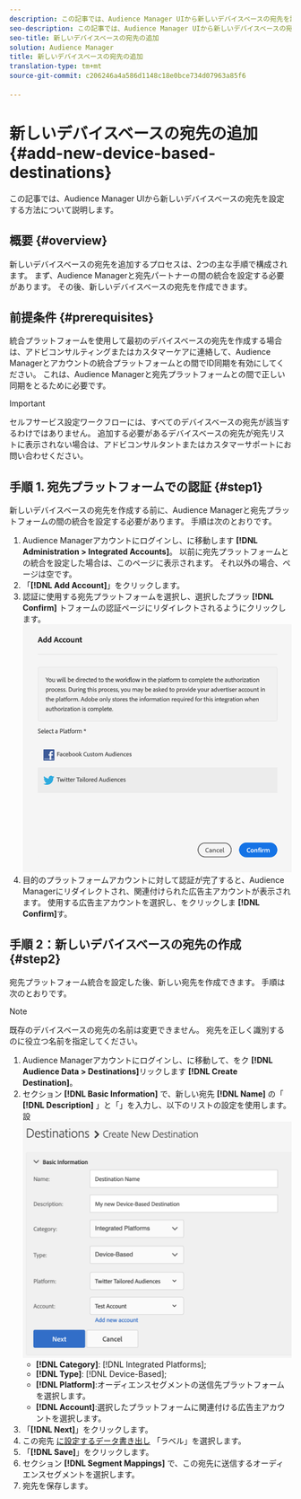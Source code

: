 ```yaml
---
description: この記事では、Audience Manager UIから新しいデバイスベースの宛先を設定する方法について説明します。
seo-description: この記事では、Audience Manager UIから新しいデバイスベースの宛先を設定する方法について説明します。
seo-title: 新しいデバイスベースの宛先の追加
solution: Audience Manager
title: 新しいデバイスベースの宛先の追加
translation-type: tm+mt
source-git-commit: c206246a4a586d1148c18e0bce734d07963a85f6

---
```



# 新しいデバイスベースの宛先の追加 {#add-new-device-based-destinations}

この記事では、Audience Manager UIから新しいデバイスベースの宛先を設定する方法について説明します。

## 概要 {#overview}

新しいデバイスベースの宛先を追加するプロセスは、2つの主な手順で構成されます。 まず、Audience Managerと宛先パートナーの間の統合を設定する必要があります。 その後、新しいデバイスベースの宛先を作成できます。

## 前提条件 {#prerequisites}

統合プラットフォームを使用して最初のデバイスベースの宛先を作成する場合は、アドビコンサルティングまたはカスタマーケアに連絡して、Audience Managerとアカウントの統合プラットフォームとの間でID同期を有効にしてください。 これは、Audience Managerと宛先プラットフォームとの間で正しい同期をとるために必要です。

>[!IMPORTANT]
>
>セルフサービス設定ワークフローには、すべてのデバイスベースの宛先が該当するわけではありません。 追加する必要があるデバイスベースの宛先が宛先リストに表示されない場合は、アドビコンサルタントまたはカスタマーサポートにお問い合わせください。

## 手順 1. 宛先プラットフォームでの認証 {#step1}

新しいデバイスベースの宛先を作成する前に、Audience Managerと宛先プラットフォームの間の統合を設定する必要があります。 手順は次のとおりです。

1. Audience Managerアカウントにログインし、に移動します **[!DNL Administration > Integrated Accounts]**。 以前に宛先プラットフォームとの統合を設定した場合は、このページに表示されます。 それ以外の場合、ページは空です。
1. 「**[!DNL Add Account]**」をクリックします。
1. 認証に使用する宛先プラットフォームを選択し、選択したプラッ **[!DNL Confirm]** トフォームの認証ページにリダイレクトされるようにクリックします。 ![統合プラットフォーム](assets/dbd-integrated-platforms.png)
1. 目的のプラットフォームアカウントに対して認証が完了すると、Audience Managerにリダイレクトされ、関連付けられた広告主アカウントが表示されます。 使用する広告主アカウントを選択し、をクリックしま **[!DNL Confirm]**&#x200B;す。

## 手順 2：新しいデバイスベースの宛先の作成 {#step2}

宛先プラットフォーム統合を設定した後、新しい宛先を作成できます。 手順は次のとおりです。

>[!NOTE]
>
>既存のデバイスベースの宛先の名前は変更できません。 宛先を正しく識別するのに役立つ名前を指定してください。

1. Audience Managerアカウントにログインし、に移動して、をク **[!DNL Audience Data > Destinations]**&#x200B;リックします **[!DNL Create Destination]**。
1. セクション **[!DNL Basic Information]** で、新しい宛先 **[!DNL Name]** の「 **[!DNL Description]** 」と「」を入力し、以下のリストの設定を使用します。設 ![定](assets/dbd-new-basic.png)
   * **[!DNL Category]**: [!DNL Integrated Platforms];
   * **[!DNL Type]**: [!DNL Device-Based];
   * **[!DNL Platform]**:オーディエンスセグメントの送信先プラットフォームを選択します。
   * **[!DNL Account]**:選択したプラットフォームに関連付ける広告主アカウントを選択します。
1. 「**[!DNL Next]**」をクリックします。
1. この宛先 [に設定するデータ書き出し](/help/using/features/data-export-controls.md#controls-labels) 「ラベル」を選択します。
1. 「**[!DNL Save]**」をクリックします。
1. セクション **[!DNL Segment Mappings]** で、この宛先に送信するオーディエンスセグメントを選択します。
1. 宛先を保存します。
